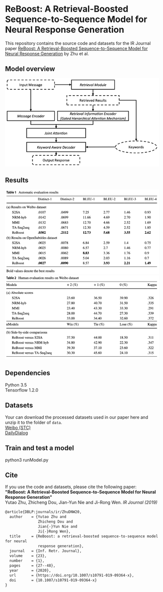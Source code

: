 # ReBoost: A Retrieval-Boosted Sequence-to-Sequence Model for Neural Response Generation
This repository contains the source code and datasets for the IR Journal paper [ReBoost: A Retrieval-Boosted Sequence-to-Sequence Model for Neural Response Generation](https://link.springer.com/content/pdf/10.1007%2Fs10791-019-09364-x.pdf) by Zhu et al. <br>

## Model overview
<img src="image/model.png">

## Results
<img src="image/automatic_results.png">
<img src="image/human_results.png">

## Dependencies
Python 3.5 <br>
Tensorflow 1.2.0

## Datasets
Your can download the processed datasets used in our paper here and unzip it to the folder of ```data```. <br>
[Weibo (STC)](https://drive.google.com/file/d/15PY2VmiqRKr-0-crwGJsrBKS5xTqubGu/view?usp=sharing) <br>
[DailyDialog](https://drive.google.com/file/d/1n4tE7OWQJc9kWvqd3f3GlyPRm1Pyw9FZ/view?usp=sharing) <br>

## Train and test a model
python3 runModel.py

## Cite
If you use the code and datasets, please cite the following paper:  
**"ReBoost: A Retrieval-Boosted Sequence-to-Sequence Model for Neural Response Generation"**  
Yutao Zhu, Zhicheng Dou, Jian-Yun Nie and Ji-Rong Wen. _IR Journal (2019)_

```
@article{DBLP:journals/ir/ZhuDNW20,
  author    = {Yutao Zhu and
               Zhicheng Dou and
               Jian{-}Yun Nie and
               Ji{-}Rong Wen},
  title     = {ReBoost: a retrieval-boosted sequence-to-sequence model for neural
               response generation},
  journal   = {Inf. Retr. Journal},
  volume    = {23},
  number    = {1},
  pages     = {27--48},
  year      = {2020},
  url       = {https://doi.org/10.1007/s10791-019-09364-x},
  doi       = {10.1007/s10791-019-09364-x}
}
```
